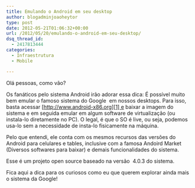 ```yaml
---
title: Emulando o Android em seu desktop
author: blogadminjoaoheytor
type: post
date: 2012-05-21T01:06:32+00:00
url: /2012/05/20/emulando-o-android-em-seu-desktop/
dsq_thread_id:
  - 2417813444
categories:
  - Infraestrutura
  - Mobile

---
```

Olá pessoas, como vão?

Os fanáticos pelo sistema Android irão adorar essa dica: É possível muito bem emular o famoso sistema do Google  em nossos desktops. Para isso, basta acessar [http://www.android-x86.org][1] e baixar a imagem do sistema e em seguida emular em algum software de virtualização (ou instala-lo diretamente no PC). O legal, é que o SO é live, ou seja, podemos usa-lo sem a necessidade de insta-lo fisicamente na máquina.

Pelo que entendi, ele conta com os mesmos recursos das versões do Android para celulares e tables, inclusive com a famosa Andoird Market (Diversos softwares para baixar) e demais funcionalidades do sistema.

Esse é um projeto open source baseado na versão  4.0.3 do sistema.

Fica aqui a dica para os curiosos como eu que querem explorar ainda mais o sistema da Google!

 [1]: http://www.android-x86.org/